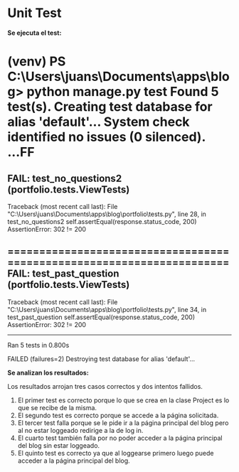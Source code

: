 # Unit Test

**Se ejecuta el test:**

(venv) PS C:\Users\juans\Documents\apps\blog> python manage.py test
Found 5 test(s).
Creating test database for alias 'default'...
System check identified no issues (0 silenced).
...FF
======================================================================
FAIL: test_no_questions2 (portfolio.tests.ViewTests)
----------------------------------------------------------------------
Traceback (most recent call last):
  File "C:\Users\juans\Documents\apps\blog\portfolio\tests.py", line 28, in test_no_questions2
    self.assertEqual(response.status_code, 200)
AssertionError: 302 != 200

======================================================================
FAIL: test_past_question (portfolio.tests.ViewTests)
----------------------------------------------------------------------
Traceback (most recent call last):
  File "C:\Users\juans\Documents\apps\blog\portfolio\tests.py", line 34, in test_past_question
    self.assertEqual(response.status_code, 200)
AssertionError: 302 != 200

----------------------------------------------------------------------
Ran 5 tests in 0.800s

FAILED (failures=2)
Destroying test database for alias 'default'...

**Se analizan los resultados:**

Los resultados arrojan tres casos correctos y dos intentos fallidos.

1. El primer test es correcto porque lo que se crea en la clase Project es lo que se recibe de la misma.
2. El segundo test es correcto porque se accede a la página solicitada.
3. El tercer test falla porque se le pide ir a la página principal del blog pero al no estar loggeado redirige a la de log in.
4. El cuarto test también falla por no poder acceder a la página principal del blog sin estar loggeado.
5. El quinto test es correcto ya que al loggearse primero luego puede acceder a la página principal del blog.